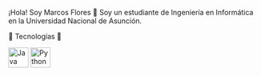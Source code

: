¡Hola! Soy Marcos Flores 👋 Soy un estudiante de Ingeniería en Informática en la Universidad Nacional de Asunción.

🚀 Tecnologías 🌱 

<p align="left">
    <img src="https://cdn.jsdelivr.net/gh/devicons/devicon/icons/java/java-original.svg" alt="Java" width="40" height="40"/>
    <img src="https://cdn.jsdelivr.net/gh/devicons/devicon/icons/python/python-original.svg" alt="Python" width="40" height="40"/>
</p>


